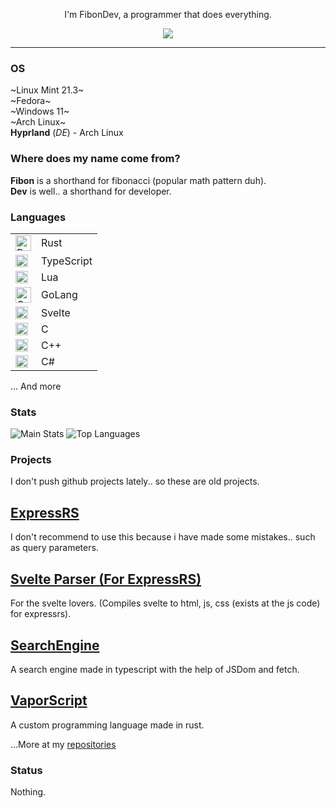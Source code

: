 <p align="center">I'm FibonDev, a programmer that does everything.</p>

<p align="center">
  <a href="https://youtube.com/@realcontentgamer?sub_confirmation=1">
    <img src="https://img.shields.io/youtube/channel/subscribers/UClIg7IopwBXxeqwrRwhdw1A?style=for-the-badge" />
  </a>
</p>

<hr />

### OS

~Linux Mint 21.3~ <br/> ~Fedora~ <br/> ~Windows 11~ <br/> ~Arch Linux~ <br/> **Hyprland** (*DE*) - Arch Linux

### Where does my name come from?

**Fibon** is a shorthand for fibonacci (popular math pattern duh).
<br/>
**Dev** is well.. a shorthand for developer.

### Languages

<table>
    <tr>
        <td><img src="https://upload.wikimedia.org/wikipedia/commons/0/0f/Original_Ferris.svg" width="25" alt="Rust" /></td>
        <td>Rust</td>
    </tr>
    <tr>
        <td><img src="https://upload.wikimedia.org/wikipedia/commons/4/4c/Typescript_logo_2020.svg" width="20" alt="TypeScript" /></td>
        <td>TypeScript</td>
    </tr>
    <tr>
        <td><img src="https://upload.wikimedia.org/wikipedia/commons/c/cf/Lua-Logo.svg" width="20" alt="Lua" /></td>
        <td>Lua</td>
    </tr>
    <tr>
        <td><img src="https://www.logo.wine/a/logo/Go_(programming_language)/Go_(programming_language)-Logo.wine.svg" width="25" alt="GoLang" /></td>
        <td>GoLang</td>
    </tr>
    <tr>
        <td><img src="https://upload.wikimedia.org/wikipedia/commons/1/1b/Svelte_Logo.svg" width="20" alt="Svelte" /></td>
        <td>Svelte</td>
    </tr>
    <tr>
        <td><img src="https://upload.wikimedia.org/wikipedia/commons/1/18/C_Programming_Language.svg" width="20" alt="C" /></td>
        <td>C</td>
    </tr>
    <tr>
        <td><img src="https://upload.wikimedia.org/wikipedia/commons/1/18/ISO_C%2B%2B_Logo.svg" width="20" alt="C++" /></td>
        <td>C++</td>
    </tr>
    <tr>
        <td><img src="https://seeklogo.com/images/C/c-sharp-c-logo-02F17714BA-seeklogo.com.png" width="20" alt="C#" /></td>
        <td>C#</td>
    </tr>
</table>

<p>... And more</p>

### Stats

![Main Stats](https://github-readme-stats.vercel.app/api?username=realfibondev&show_icons=true&theme=dark)
![Top Languages](https://github-readme-stats.vercel.app/api/top-langs/?username=realfibondev&theme=dark)


### Projects
I don't push github projects lately.. so these are old projects.

## [ExpressRS](https://crates.io/crates/expressrs)
I don't recommend to use this because i have made some mistakes.. such as query parameters.

## [Svelte Parser (For ExpressRS)](https://github.com/ContentGamer/svelte-parser)
For the svelte lovers. (Compiles svelte to html, js, css (exists at the js code) for expressrs).

## [SearchEngine](https://github.com/ContentGamer/searchengine)
A search engine made in typescript with the help of JSDom and fetch.

## [VaporScript](https://github.com/ContentGamer/vaporscript)
A custom programming language made in rust.

...More at my [repositories](https://github.com/ContentGamer?tab=repositories)

### Status

Nothing.
